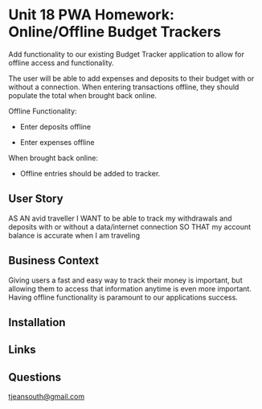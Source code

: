 # Unit 18 PWA Homework: Online/Offline Budget Trackers

Add functionality to our existing Budget Tracker application to allow for offline access and functionality.

The user will be able to add expenses and deposits to their budget with or without a connection. When entering transactions offline, they should populate the total when brought back online.

Offline Functionality:

  * Enter deposits offline

  * Enter expenses offline

When brought back online:

  * Offline entries should be added to tracker.

## User Story
AS AN avid traveller
I WANT to be able to track my withdrawals and deposits with or without a data/internet connection
SO THAT my account balance is accurate when I am traveling

## Business Context

Giving users a fast and easy way to track their money is important, but allowing them to access that information anytime is even more important. Having offline functionality is paramount to our applications success.

## Installation

## Links


## Questions

tjeansouth@gmail.com

